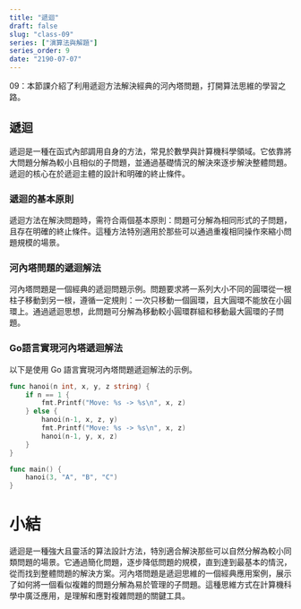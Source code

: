 ```yaml
---
title: "遞迴"
draft: false
slug: "class-09"
series: ["演算法與解題"]
series_order: 9
date: "2190-07-07"
---
```

09：本節課介紹了利用遞迴方法解決經典的河內塔問題，打開算法思維的學習之路。

## 遞迴
遞迴是一種在函式內部調用自身的方法，常見於數學與計算機科學領域。它依靠將大問題分解為較小且相似的子問題，並通過基礎情況的解決來逐步解決整體問題。遞迴的核心在於遞迴主體的設計和明確的終止條件。

### 遞迴的基本原則
遞迴方法在解決問題時，需符合兩個基本原則：問題可分解為相同形式的子問題，且存在明確的終止條件。這種方法特別適用於那些可以通過重複相同操作來縮小問題規模的場景。

### 河內塔問題的遞迴解法
河內塔問題是一個經典的遞迴問題示例。問題要求將一系列大小不同的圓環從一根柱子移動到另一根，遵循一定規則：一次只移動一個圓環，且大圓環不能放在小圓環上。通過遞迴思想，此問題可分解為移動較小圓環群組和移動最大圓環的子問題。

### Go語言實現河內塔遞迴解法
以下是使用 Go 語言實現河內塔問題遞迴解法的示例。

```go
func hanoi(n int, x, y, z string) {
    if n == 1 {
        fmt.Printf("Move: %s -> %s\n", x, z)
    } else {
        hanoi(n-1, x, z, y)
        fmt.Printf("Move: %s -> %s\n", x, z)
        hanoi(n-1, y, x, z)
    }
}

func main() {
    hanoi(3, "A", "B", "C")
}
```

# 小結
遞迴是一種強大且靈活的算法設計方法，特別適合解決那些可以自然分解為較小同類問題的場景。它通過簡化問題，逐步降低問題的規模，直到達到最基本的情況，從而找到整體問題的解決方案。河內塔問題是遞迴思維的一個經典應用案例，展示了如何將一個看似複雜的問題分解為易於管理的子問題。這種思維方式在計算機科學中廣泛應用，是理解和應對複雜問題的關鍵工具。